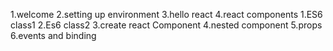 1.welcome 
2.setting up environment
3.hello react 
4.react components
   1.ES6 class1
   2.Es6 class2
   3.create react Component
   4.nested component
   5.props
   6.events and binding